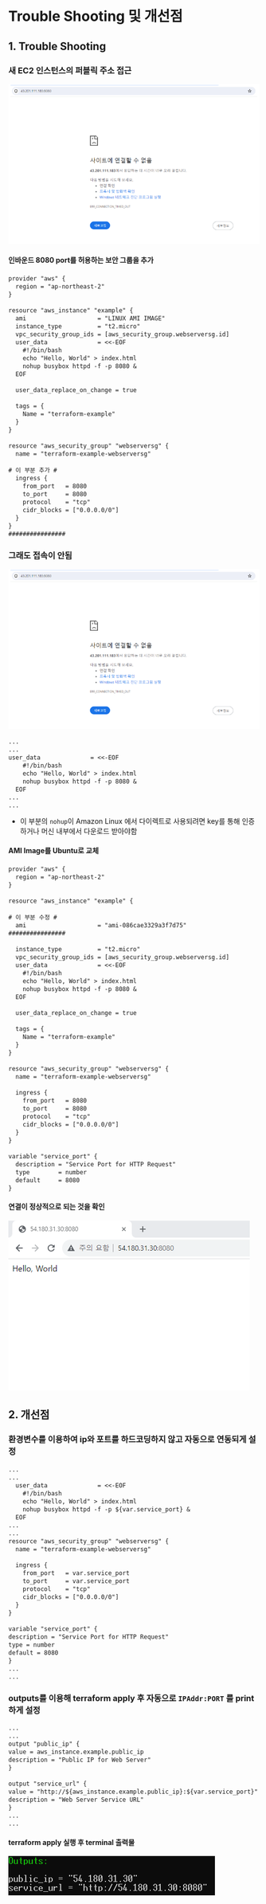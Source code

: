 # Trouble Shooting 및 개선점

## 1. Trouble Shooting

### 새 EC2 인스턴스의 퍼블릭 주소 접근

<img src="https://github.com/rlatkd/IaC/blob/main/assets/disconnect.jpg">

#### 인바운드 8080 port를 허용하는 보안 그룹을 추가

```
provider "aws" {
  region = "ap-northeast-2"
}

resource "aws_instance" "example" {
  ami                    = "LINUX AMI IMAGE"
  instance_type          = "t2.micro"
  vpc_security_group_ids = [aws_security_group.webserversg.id]
  user_data              = <<-EOF
    #!/bin/bash
    echo "Hello, World" > index.html
    nohup busybox httpd -f -p 8080 &
  EOF

  user_data_replace_on_change = true

  tags = {
    Name = "terraform-example"
  }
}

resource "aws_security_group" "webserversg" {
  name = "terraform-example-webserversg"

# 이 부분 추가 #
  ingress {
    from_port   = 8080
    to_port     = 8080
    protocol    = "tcp"
    cidr_blocks = ["0.0.0.0/0"]
  }
}
################
```

### 그래도 접속이 안됨

<img src="https://github.com/rlatkd/IaC/blob/main/assets/disconnect.jpg">

```
...
...
user_data              = <<-EOF
    #!/bin/bash
    echo "Hello, World" > index.html
    nohup busybox httpd -f -p 8080 &
  EOF
...
...
```

- 이 부분의 `nohup`이 Amazon Linux 에서 다이렉트로 사용되려면 key를 통해 인증하거나 머신 내부에서 다운로드 받아야함

#### AMI Image를 Ubuntu로 교체

```
provider "aws" {
  region = "ap-northeast-2"
}

resource "aws_instance" "example" {

# 이 부분 수정 #
  ami                    = "ami-086cae3329a3f7d75"
################

  instance_type          = "t2.micro"
  vpc_security_group_ids = [aws_security_group.webserversg.id]
  user_data              = <<-EOF
    #!/bin/bash
    echo "Hello, World" > index.html
    nohup busybox httpd -f -p 8080 &
  EOF

  user_data_replace_on_change = true

  tags = {
    Name = "terraform-example"
  }
}

resource "aws_security_group" "webserversg" {
  name = "terraform-example-webserversg"

  ingress {
    from_port   = 8080
    to_port     = 8080
    protocol    = "tcp"
    cidr_blocks = ["0.0.0.0/0"]
  }
}

variable "service_port" {
  description = "Service Port for HTTP Request"
  type        = number
  default     = 8080
}
```

#### 연결이 정상적으로 되는 것을 확인

<img src="https://github.com/rlatkd/IaC/blob/main/assets/connected.jpg">

## 2. 개선점

### 환경변수를 이용하여 ip와 포트를 하드코딩하지 않고 자동으로 연동되게 설정

```
...
...
  user_data              = <<-EOF
    #!/bin/bash
    echo "Hello, World" > index.html
    nohup busybox httpd -f -p ${var.service_port} &
  EOF
...
...
resource "aws_security_group" "webserversg" {
  name = "terraform-example-webserversg"

  ingress {
    from_port   = var.service_port
    to_port     = var.service_port
    protocol    = "tcp"
    cidr_blocks = ["0.0.0.0/0"]
  }
}

variable "service_port" {
description = "Service Port for HTTP Request"
type = number
default = 8080
}
...
...
```

### outputs를 이용해 terraform apply 후 자동으로 `IPAddr:PORT` 를 print하게 설정

```
...
...
output "public_ip" {
value = aws_instance.example.public_ip
description = "Public IP for Web Server"
}

output "service_url" {
value = "http://${aws_instance.example.public_ip}:${var.service_port}"
description = "Web Server Service URL"
}
...
...
```

#### terraform apply 실행 후 terminal 출력물

<img src="https://github.com/rlatkd/IaC/blob/main/assets/outputs.jpg">
